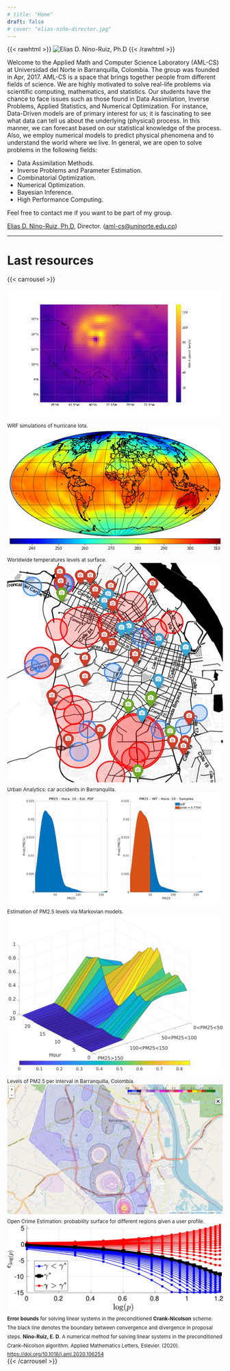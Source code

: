 ```yaml
---
# title: "Home"
draft: false
# cover: "elias-niño-director.jpg"
---
```


{{< rawhtml >}}
<img class="image-right" src="images/elias-niño-director.jpg" alt="Elias D. Nino-Ruiz, Ph.D"/>
{{< /rawhtml >}}

Welcome to the Applied Math and Computer Science Laboratory (AML-CS) at Universidad del Norte in Barranquilla, Colombia. The group was founded in Apr, 2017. AML-CS is a space that brings together people from different fields of science. We are highly motivated to solve real-life problems via scientific computing, mathematics, and statistics. Our students have the chance to face issues such as those found in Data Assimilation, Inverse Problems, Applied Statistics, and Numerical Optimization. For instance, Data-Driven models are of primary interest for us; it is fascinating to see what data can tell us about the underlying (physical) process. In this manner, we can forecast based on our statistical knowledge of the process. Also, we employ numerical models to predict physical phenomena and to understand the world where we live. In general, we are open to solve problems in the following fields:

- Data Assimilation Methods.
- Inverse Problems and Parameter Estimation.
- Combinatorial Optimization.
- Numerical Optimization.
- Bayesian Inference.
- High Performance Computing.

Feel free to contact me if you want to be part of my group.

[Elias D. Nino-Ruiz, Ph.D](https://sites.google.com/vt.edu/eliasn/), Director. (aml-cs@uninorte.edu.co)

---

# Last resources

{{< carrousel >}}
  <div class="item">
    <img src="images/iota-simulation.gif" alt="WRF simulations of hurricane Iota"/>
		<sub>
			WRF simulations of hurricane Iota.
		</sub>
  </div>
  <div class="item">
    <img src="images/worldwide-temperatures.png" alt="Worldwide temperatures levels at surface"/>
		<sub>
			Worldwide temperatures levels at surface.
		</sub>
  </div>
  <div class="item">
    <img src="images/urban-analytics.jpg" alt="Urban Analytics: car accidents in Barranquilla"/>
		<sub>
			Urban Analytics: car accidents in Barranquilla.
		</sub>
  </div>
  <div class="item">
    <img src="images/estimation-of-PM2.png" alt="Estimation of PM2.5 levels via Markovian models"/>
		<sub>
			Estimation of PM2.5 levels via Markovian models.
		</sub>
  </div>
  <div class="item">
    <img src="images/levels-of-PM2.5.jpg" alt="Levels of PM2.5 per interval in Barranquilla, Colombia."/>
		<sub>
			Levels of PM2.5 per interval in Barranquilla, Colombia.
		</sub>
  </div>
  <div class="item">
    <img src="images/open-crime-estimation.png" alt="Open Crime Estimation: probability surface for different regions given a user profile."/>
		<sub>
			Open Crime Estimation: probability surface for different regions given a user profile.
		</sub>
  </div>
  <div class="item">
    <img src="images/error-bounds.jpg" alt="Error bounds for solving linear systems in the preconditioned Crank-Nicolson scheme"/>
		<sub>
			<b>Error bounds</b> for solving linear systems in the preconditioned <b>Crank-Nicolson</b> scheme. The black line denotes the boundary between convergence and divergence in proposal steps. <b>Nino-Ruiz, E. D</b>. A numerical method for solving linear systems in the preconditioned Crank–Nicolson algorithm. Applied Mathematics Letters, Eslevier. (2020).
      <a href="https://doi.org/10.1016/j.aml.2020.106254" target="_blank">https://doi.org/10.1016/j.aml.2020.106254</a>
		</sub>
  </div>
{{< /carrousel >}}
